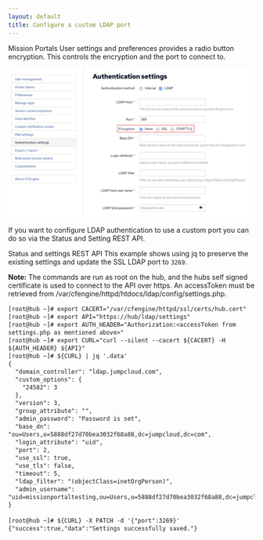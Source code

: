 ```yaml
---
layout: default
title: Configure a custom LDAP port
---
```


Mission Portals User settings and preferences provides a radio button
encryption. This controls the encryption and the port to connect to.

<img src="custom-ldap-port-settings.png" alt="Ldap Settings" width="640px">

If you want to configure LDAP authentication to use a custom port you can do so
via the Status and Setting REST API.

Status and settings REST API
This example shows using jq to preserve the existing settings and update the
SSL LDAP port to `3269`.

**Note:** The commands are run as root on the hub, and the hubs self signed
certificate is used to connect to the API over https. An accessToken must be
retrieved from /var/cfengine/httpd/htdocs/ldap/config/settings.php.

```console
[root@hub ~]# export CACERT="/var/cfengine/httpd/ssl/certs/hub.cert"
[root@hub ~]# export API="https://hub/ldap/settings"
[root@hub ~]# export AUTH_HEADER="Authorization:<accessToken from settings.php as mentioned above>"
[root@hub ~]# export CURL="curl --silent --cacert ${CACERT} -H ${AUTH_HEADER} ${API}"
[root@hub ~]# ${CURL} | jq '.data'
{
  "domain_controller": "ldap.jumpcloud.com",
  "custom_options": {
    "24582": 3
  },
  "version": 3,
  "group_attribute": "",
  "admin_password": "Password is set",
  "base_dn": "ou=Users,o=5888df27d70bea3032f68a88,dc=jumpcloud,dc=com",
  "login_attribute": "uid",
  "port": 2,
  "use_ssl": true,
  "use_tls": false,
  "timeout": 5,
  "ldap_filter": "(objectClass=inetOrgPerson)",
  "admin_username": "uid=missionportaltesting,ou=Users,o=5888df27d70bea3032f68a88,dc=jumpcloud,dc=com"
}

[root@hub ~]# ${CURL} -X PATCH -d '{"port":3269}'
{"success":true,"data":"Settings successfully saved."}
```
